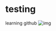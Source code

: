 # testing
learning github
![img](https://hips.hearstapps.com/pop.h-cdn.co/assets/17/24/1497533116-not-dead.gif?crop=0.8166666666666667xw:1xh;center,top&resize=640:*)
